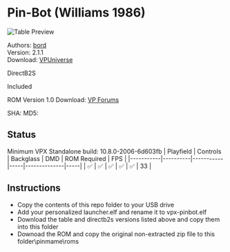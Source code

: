 # Pin-Bot (Williams 1986)

![Table Preview](https://vpuniverse.com/screenshots/monthly_2022_09/Capture2.thumb.PNG.13656e4f67d469e80e7276a00beb29d3.PNG)
                 

Authors: [bord](https://vpuniverse.com/profile/9265-bord/)  
Version: 2.1.1  
Download: [VPUniverse](https://vpuniverse.com/files/file/6116-pin-bot-williams-1986/)

DirectB2S

Included

ROM
Version 1.0
Download: [VP Forums](https://www.vpforums.org/index.php?app=downloads&showfile=898)

SHA: 
MD5: 

## Status 

Minimum VPX Standalone build: 10.8.0-2006-6d603fb
| Playfield | Controls | Backglass | DMD | ROM Required | FPS | 
|-----------|----------|-----------|-----|--------------|-----|
| :white_check_mark: | :white_check_mark: | :white_check_mark: | :white_check_mark: | :white_check_mark: | 33 |

## Instructions

- Copy the contents of this repo folder to your USB drive
- Add your personalized launcher.elf and rename it to vpx-pinbot.elf
- Download the table and directb2s versions listed above and copy them into this folder
- Downoad the ROM and copy the original non-extracted zip file to this folder\pinmame\roms